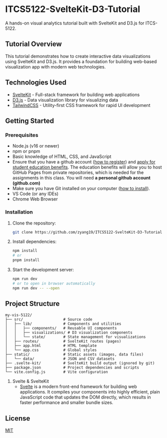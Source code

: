 # ITCS5122-SvelteKit-D3-Tutorial

A hands-on visual analytics tutorial built with SvelteKit and D3.js for ITCS-5122.

## Tutorial Overview

This tutorial demonstrates how to create interactive data visualizations using SvelteKit and D3.js. It provides a foundation for building web-based visualization app with modern web technologies.

## Technologies Used

- [SvelteKit](https://svelte.dev/) - Full-stack framework for building web applications
- [D3.js](https://d3js.org/) - Data visualization library for visualizing data
- [TailwindCSS](https://tailwindcss.com/) - Utility-first CSS framework for rapid UI development

## Getting Started

### Prerequisites

- Node.js (v16 or newer)
- npm or pnpm
- Basic knowledge of HTML, CSS, and JavaScript
- Ensure that you have a github account ([how to register](https://docs.github.com/en/get-started/start-your-journey/creating-an-account-on-github)) and [apply for student education benefits](https://education.github.com/discount_requests/application). The education benefits will allow you to host GitHub Pages from private repositories, which is needed for the assignments in this class. You will need **a personal github account (github.com)** 
- Make sure you have Git installed on your computer ([how to install](https://git-scm.com/downloads)).
- VS Code (or any IDEs)
- Chrome Web Browser

### Installation

1. Clone the repository:
   ```bash
   git clone https://github.com/zyang19/ITCS5122-SvelteKit-D3-Tutorial.git
   ```

2. Install dependencies:
   ```bash
   npm install
   # or
   pnpm install
   ```

3. Start the development server:
   ```bash
   npm run dev
   # or to open in browser automatically
   npm run dev -- --open
   ```

## Project Structure

```
my-vis-5122/
├── src/                  # Source code
│   ├── lib/              # Components and utilities
│   │   ├── components/   # Reusable UI components
│   │   ├── visualizations/ # D3 visualization components
│   │   └── state/        # State management for visualizations
│   ├── routes/           # SvelteKit routes (pages)
│   ├── app.html          # HTML template
│   └── app.css           # Global styles
├── static/               # Static assets (images, data files)
│   └── data/             # JSON and CSV datasets
├── .svelte-kit/          # SvelteKit build output (ignored by git)
├── package.json          # Project dependencies and scripts
└── vite.config.js        # Vite configuration
```

1. Svelte & SvelteKit
    - [Svelte](https://svelte.dev) is a modern front-end framework for building web applications. It compiles your components into highly efficient, plain JavaScript code that updates the DOM directly, which results in faster performance and smaller bundle sizes.


## License

[MIT](LICENSE)
